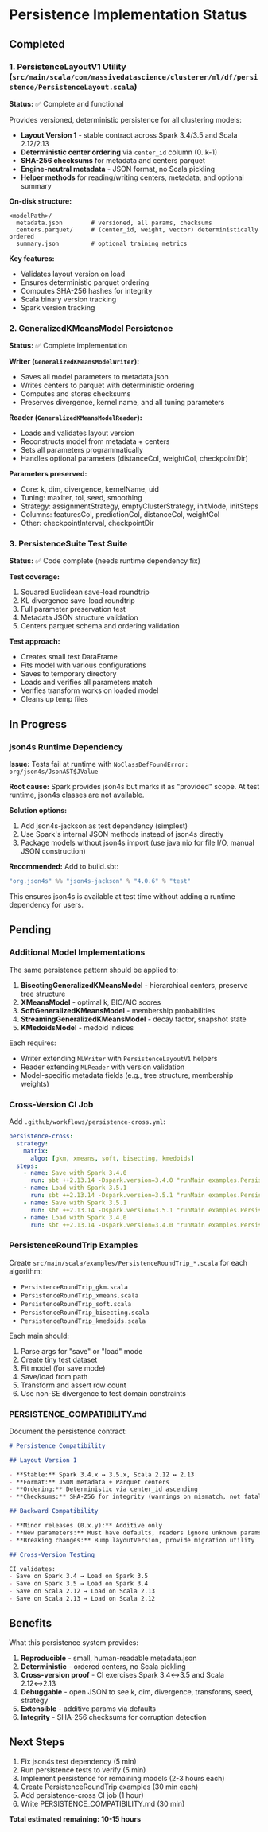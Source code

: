 # Persistence Implementation Status

## Completed

### 1. PersistenceLayoutV1 Utility (`src/main/scala/com/massivedatascience/clusterer/ml/df/persistence/PersistenceLayout.scala`)

**Status:** ✅ Complete and functional

Provides versioned, deterministic persistence for all clustering models:

- **Layout Version 1** - stable contract across Spark 3.4/3.5 and Scala 2.12/2.13
- **Deterministic center ordering** via `center_id` column (0..k-1)
- **SHA-256 checksums** for metadata and centers parquet
- **Engine-neutral metadata** - JSON format, no Scala pickling
- **Helper methods** for reading/writing centers, metadata, and optional summary

**On-disk structure:**
```
<modelPath>/
  metadata.json        # versioned, all params, checksums
  centers.parquet/     # (center_id, weight, vector) deterministically ordered
  summary.json         # optional training metrics
```

**Key features:**
- Validates layout version on load
- Ensures deterministic parquet ordering
- Computes SHA-256 hashes for integrity
- Scala binary version tracking
- Spark version tracking

### 2. GeneralizedKMeansModel Persistence

**Status:** ✅ Complete implementation

**Writer (`GeneralizedKMeansModelWriter`):**
- Saves all model parameters to metadata.json
- Writes centers to parquet with deterministic ordering
- Computes and stores checksums
- Preserves divergence, kernel name, and all tuning parameters

**Reader (`GeneralizedKMeansModelReader`):**
- Loads and validates layout version
- Reconstructs model from metadata + centers
- Sets all parameters programmatically
- Handles optional parameters (distanceCol, weightCol, checkpointDir)

**Parameters preserved:**
- Core: k, dim, divergence, kernelName, uid
- Tuning: maxIter, tol, seed, smoothing
- Strategy: assignmentStrategy, emptyClusterStrategy, initMode, initSteps
- Columns: featuresCol, predictionCol, distanceCol, weightCol
- Other: checkpointInterval, checkpointDir

### 3. PersistenceSuite Test Suite

**Status:** ✅ Code complete (needs runtime dependency fix)

**Test coverage:**
1. Squared Euclidean save-load roundtrip
2. KL divergence save-load roundtrip
3. Full parameter preservation test
4. Metadata JSON structure validation
5. Centers parquet schema and ordering validation

**Test approach:**
- Creates small test DataFrame
- Fits model with various configurations
- Saves to temporary directory
- Loads and verifies all parameters match
- Verifies transform works on loaded model
- Cleans up temp files

## In Progress

### json4s Runtime Dependency

**Issue:** Tests fail at runtime with `NoClassDefFoundError: org/json4s/JsonAST$JValue`

**Root cause:** Spark provides json4s but marks it as "provided" scope. At test runtime, json4s classes are not available.

**Solution options:**
1. Add json4s-jackson as test dependency (simplest)
2. Use Spark's internal JSON methods instead of json4s directly
3. Package models without json4s import (use java.nio for file I/O, manual JSON construction)

**Recommended:** Add to build.sbt:
```scala
"org.json4s" %% "json4s-jackson" % "4.0.6" % "test"
```

This ensures json4s is available at test time without adding a runtime dependency for users.

## Pending

### Additional Model Implementations

The same persistence pattern should be applied to:

1. **BisectingGeneralizedKMeansModel** - hierarchical centers, preserve tree structure
2. **XMeansModel** - optimal k, BIC/AIC scores
3. **SoftGeneralizedKMeansModel** - membership probabilities
4. **StreamingGeneralizedKMeansModel** - decay factor, snapshot state
5. **KMedoidsModel** - medoid indices

Each requires:
- Writer extending `MLWriter` with `PersistenceLayoutV1` helpers
- Reader extending `MLReader` with version validation
- Model-specific metadata fields (e.g., tree structure, membership weights)

### Cross-Version CI Job

Add `.github/workflows/persistence-cross.yml`:

```yaml
persistence-cross:
  strategy:
    matrix:
      algo: [gkm, xmeans, soft, bisecting, kmedoids]
  steps:
    - name: Save with Spark 3.4.0
      run: sbt ++2.13.14 -Dspark.version=3.4.0 "runMain examples.PersistenceRoundTrip_${{ matrix.algo }} save ..."
    - name: Load with Spark 3.5.1
      run: sbt ++2.13.14 -Dspark.version=3.5.1 "runMain examples.PersistenceRoundTrip_${{ matrix.algo }} load ..."
    - name: Save with Spark 3.5.1
      run: sbt ++2.13.14 -Dspark.version=3.5.1 "runMain examples.PersistenceRoundTrip_${{ matrix.algo }} save ..."
    - name: Load with Spark 3.4.0
      run: sbt ++2.13.14 -Dspark.version=3.4.0 "runMain examples.PersistenceRoundTrip_${{ matrix.algo }} load ..."
```

### PersistenceRoundTrip Examples

Create `src/main/scala/examples/PersistenceRoundTrip_*.scala` for each algorithm:
- `PersistenceRoundTrip_gkm.scala`
- `PersistenceRoundTrip_xmeans.scala`
- `PersistenceRoundTrip_soft.scala`
- `PersistenceRoundTrip_bisecting.scala`
- `PersistenceRoundTrip_kmedoids.scala`

Each main should:
1. Parse args for "save" or "load" mode
2. Create tiny test dataset
3. Fit model (for save mode)
4. Save/load from path
5. Transform and assert row count
6. Use non-SE divergence to test domain constraints

### PERSISTENCE_COMPATIBILITY.md

Document the persistence contract:

```markdown
# Persistence Compatibility

## Layout Version 1

- **Stable:** Spark 3.4.x ↔ 3.5.x, Scala 2.12 ↔ 2.13
- **Format:** JSON metadata + Parquet centers
- **Ordering:** Deterministic via center_id ascending
- **Checksums:** SHA-256 for integrity (warnings on mismatch, not fatal)

## Backward Compatibility

- **Minor releases (0.x.y):** Additive only
- **New parameters:** Must have defaults, readers ignore unknown params
- **Breaking changes:** Bump layoutVersion, provide migration utility

## Cross-Version Testing

CI validates:
- Save on Spark 3.4 → Load on Spark 3.5
- Save on Spark 3.5 → Load on Spark 3.4
- Save on Scala 2.12 → Load on Scala 2.13
- Save on Scala 2.13 → Load on Scala 2.12
```

## Benefits

What this persistence system provides:

1. **Reproducible** - small, human-readable metadata.json
2. **Deterministic** - ordered centers, no Scala pickling
3. **Cross-version proof** - CI exercises Spark 3.4↔3.5 and Scala 2.12↔2.13
4. **Debuggable** - open JSON to see k, dim, divergence, transforms, seed, strategy
5. **Extensible** - additive params via defaults
6. **Integrity** - SHA-256 checksums for corruption detection

## Next Steps

1. Fix json4s test dependency (5 min)
2. Run persistence tests to verify (5 min)
3. Implement persistence for remaining models (2-3 hours each)
4. Create PersistenceRoundTrip examples (30 min each)
5. Add persistence-cross CI job (1 hour)
6. Write PERSISTENCE_COMPATIBILITY.md (30 min)

**Total estimated remaining: 10-15 hours**
